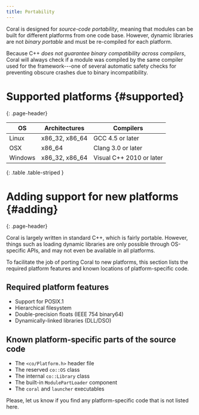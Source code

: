 ```yaml
---
title: Portability
---
```


Coral is designed for _source-code portability_, meaning that modules can be built for different platforms from one code base. However, dynamic libraries are not _binary portable_ and must be re-compiled for each platform.

Because C++ _does not guarantee binary compatibility across compilers_, Coral will always check if a module was compiled by the same compiler used for the framework---one of several automatic safety checks for preventing obscure crashes due to binary incompatibility.

# Supported platforms {#supported}
{: .page-header}

| OS      | Architectures   | Compilers                |
|---------|-----------------|--------------------------|
| Linux   | x86_32, x86_64  | GCC 4.5 or later         |
| OSX     | x86_64          | Clang 3.0 or later       |
| Windows | x86_32, x86_64  | Visual C++ 2010 or later |
{: .table .table-striped }

# Adding support for new platforms {#adding}
{: .page-header}

Coral is largely written in standard C++, which is fairly portable. However, things such as loading dynamic libraries are only possible through OS-specific APIs, and may not even be available in all platforms.

To facilitate the job of porting Coral to new platforms, this section lists the required platform features and known locations of platform-specific code.

## Required platform features

- Support for POSIX.1
- Hierarchical filesystem
- Double-precision floats (IEEE 754 binary64)
- Dynamically-linked libraries (DLL/DSO)

## Known platform-specific parts of the source code

- The `<co/Platform.h>` header file
- The reserved `co::OS` class
- The internal `co::Library` class
- The built-in `ModulePartLoader` component
- The `coral` and `launcher` executables

Please, let us know if you find any platform-specific code that is not listed here.
